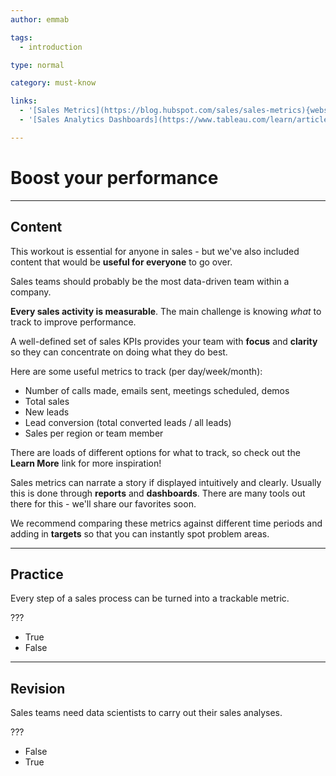 ```yaml
---
author: emmab

tags:
  - introduction

type: normal

category: must-know

links:
  - '[Sales Metrics](https://blog.hubspot.com/sales/sales-metrics){website}'
  - '[Sales Analytics Dashboards](https://www.tableau.com/learn/articles/sales-dashboards-examples-and-templates){website}'

---
```

# Boost your performance

---
## Content

This workout is essential for anyone in sales - but we've also included content that would be **useful for everyone** to go over.

Sales teams should probably be the most data-driven team within a company.

**Every sales activity is measurable**. The main challenge is knowing *what* to track to improve performance.

A well-defined set of sales KPIs provides your team with **focus** and **clarity** so they can concentrate on doing what they do best.

Here are some useful metrics to track (per day/week/month):
- Number of calls made, emails sent, meetings scheduled, demos 
- Total sales 
- New leads 
- Lead conversion (total converted leads / all leads) 
- Sales per region or team member

There are loads of different options for what to track, so check out the **Learn More** link for more inspiration!

Sales metrics can narrate a story if displayed intuitively and clearly. Usually this is done through **reports** and **dashboards**. There are many tools out there for this - we'll share our favorites soon.

We recommend comparing these metrics against different time periods and adding in **targets** so that you can instantly spot problem areas.

---
## Practice

Every step of a sales process can be turned into a trackable metric.

???

* True
* False

---
## Revision

Sales teams need data scientists to carry out their sales analyses.

???

* False
* True